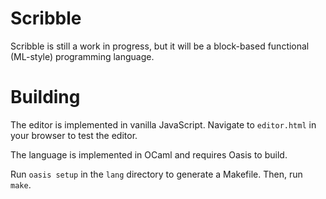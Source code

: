# Scribble
Scribble is still a work in progress, but it will be a block-based functional
(ML-style) programming language.

# Building
The editor is implemented in vanilla JavaScript. Navigate to `editor.html` in
your browser to test the editor.

The language is implemented in OCaml and requires Oasis to build.

Run `oasis setup` in the `lang` directory to generate a
Makefile. Then, run `make`.
